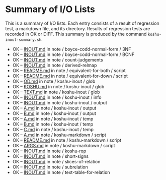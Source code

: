 # Summary of I/O Lists

This is a summary of I/O lists.
Each entry consists of a result of regression test,
a markdown file, and its directory.
Results of regression tests are recorded in OK or DIFF.
This summary is produced by the command `koshu-inout-summary.sh`.

* OK – [INOUT.md](note/boyce-codd-normal-form/3NF/INOUT.md) in note / boyce-codd-normal-form / 3NF
* OK – [INOUT.md](note/boyce-codd-normal-form/BCNF/INOUT.md) in note / boyce-codd-normal-form / BCNF
* OK – [INOUT.md](note/count-judgements/INOUT.md) in note / count-judgements
* OK – [INOUT.md](note/derived-relmap/INOUT.md) in note / derived-relmap
* OK – [README.md](note/equivalent-for-both/script/README.md) in note / equivalent-for-both / script
* OK – [README.md](note/equivalent-for-down/script/README.md) in note / equivalent-for-down / script
* OK – [OD.md](note/koshu-inout/glob/OD.md) in note / koshu-inout / glob
* OK – [KOSHU.md](note/koshu-inout/glob/KOSHU.md) in note / koshu-inout / glob
* OK – [TEXT.md](note/koshu-inout/glob/TEXT.md) in note / koshu-inout / glob
* OK – [INOUT.md](note/koshu-inout/info/INOUT.md) in note / koshu-inout / info
* OK – [INOUT.md](note/koshu-inout/output/INOUT.md) in note / koshu-inout / output
* OK – [A.md](note/koshu-inout/output/A.md) in note / koshu-inout / output
* OK – [B.md](note/koshu-inout/output/B.md) in note / koshu-inout / output
* OK – [A.md](note/koshu-inout/temp/A.md) in note / koshu-inout / temp
* OK – [B.md](note/koshu-inout/temp/B.md) in note / koshu-inout / temp
* OK – [C.md](note/koshu-inout/temp/C.md) in note / koshu-inout / temp
* OK – [A.md](note/koshu-markdown/script/A.md) in note / koshu-markdown / script
* OK – [README.md](note/koshu-markdown/script/README.md) in note / koshu-markdown / script
* OK – [ARGS.md](note/koshu-markdown/script/ARGS.md) in note / koshu-markdown / script
* OK – [INOUT.md](note/koshu-rop/INOUT.md) in note / koshu-rop
* OK – [INOUT.md](note/short-signs/INOUT.md) in note / short-signs
* OK – [INOUT.md](note/slices-of-relation/INOUT.md) in note / slices-of-relation
* OK – [INOUT.md](note/subrelation/INOUT.md) in note / subrelation
* OK – [INOUT.md](note/text-table-for-relation/INOUT.md) in note / text-table-for-relation
